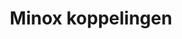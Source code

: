 ---
title: Minox koppelingen
key: minox
image: /images/@stock/Logos/minox-koppelingen.png
link_to: /koppelingen/minox
klass: boekhoud
layout: koppelingen
referral-url: https://www.minox.nl/start-gratis-proef/

excerpt: Met onze Minox koppelingen is je administratie altijd op orde. Probeer nu! Bespaar veel tijd met een Minox boekhoudkoppeling en andere API koppelingen.
---